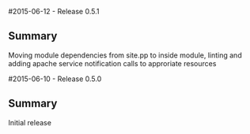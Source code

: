 #2015-06-12 - Release 0.5.1
## Summary

Moving module dependencies from site.pp to inside module, linting and adding 
apache service notification calls to approriate resources

#2015-06-10 - Release 0.5.0
## Summary
Initial release
